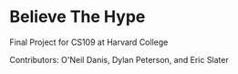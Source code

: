 # Believe The Hype

Final Project for CS109 at Harvard College

Contributors: O'Neil Danis, Dylan Peterson, and Eric Slater